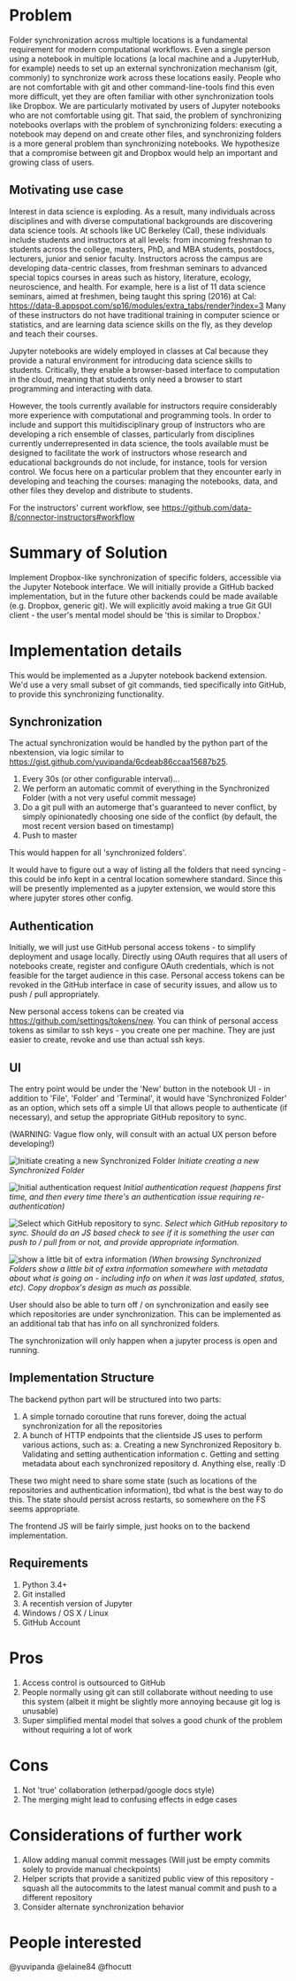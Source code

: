 # Problem #

Folder synchronization across multiple locations is a fundamental requirement for modern computational workflows. Even a single person using a notebook in multiple locations (a local machine and a JupyterHub, for example) needs to set up an external synchronization mechanism (git, commonly) to synchronize work across these locations easily. People who are not comfortable with git and other command-line-tools find this even more difficult, yet they are often familiar with other synchronization tools like Dropbox. We are particularly motivated by users of Jupyter notebooks who are not comfortable using git. That said, the problem of synchronizing notebooks overlaps with the problem of synchronizing folders: executing a notebook may depend on and create other files, and synchronizing folders is a more general problem than synchronizing notebooks. We hypothesize that a compromise between git and Dropbox would help an important and growing class of users.

## Motivating use case ##

Interest in data science is exploding.  As a result, many individuals across disciplines and with diverse computational backgrounds are discovering data science tools.  At schools like UC Berkeley (Cal), these individuals include students and instructors at all levels:  from incoming freshman to students across the college, masters, PhD, and MBA students, postdocs, lecturers, junior and senior faculty.  Instructors across the campus are developing data-centric classes, from freshman seminars to advanced special topics courses in areas such as history, literature, ecology, neuroscience, and health.  For example, here is a list of 11 data science seminars, aimed at freshmen, being taught this spring (2016) at Cal: https://data-8.appspot.com/sp16/modules/extra_tabs/render?index=3
Many of these instructors do not have traditional training in computer science or statistics, and are learning data science skills on the fly, as they develop and teach their courses.

Jupyter notebooks are widely employed in classes at Cal because they provide a natural environment for introducing data science skills to students.  Critically, they enable a browser-based interface to computation in the cloud, meaning that students only need a browser to start programming and interacting with data.  

However, the tools currently available for instructors require considerably more experience with computational and programming tools. In order to include and support this multidisciplinary group of instructors who are developing a rich ensemble of classes, particularly from disciplines currently underrepresented in data science, the tools available must be designed to facilitate the work of instructors whose research and educational backgrounds do not include, for instance, tools for version control. We focus here on a particular problem that they encounter early in developing and teaching the courses: managing the notebooks, data, and other files they develop and distribute to students.

For the instructors' current workflow, see https://github.com/data-8/connector-instructors#workflow 

# Summary of Solution #

Implement Dropbox-like synchronization of specific folders, accessible via the Jupyter Notebook interface. We will initially provide a GitHub backed implementation, but in the future other backends could be made available (e.g. Dropbox, generic git). We will explicitly avoid making a true Git GUI client - the user's mental model should be 'this is similar to Dropbox.'

# Implementation details #

This would be implemented as a Jupyter notebook backend extension. We'd use a very small subset of git commands, tied specifically into GitHub, to provide this synchronizing functionality.

## Synchronization ##

The actual synchronization would be handled by the python part of the nbextension, via logic similar to https://gist.github.com/yuvipanda/6cdeab86ccaa15687b25. 

1. Every 30s (or other configurable interval)...
2. We perform an automatic commit of everything in the Synchronized Folder (with a not very useful commit message)
3. Do a git pull with an automerge that's guaranteed to never conflict, by simply opinionatedly choosing one side of the conflict (by default, the most recent version based on timestamp)
4. Push to master

This would happen for all 'synchronized folders'.

It would have to figure out a way of listing all the folders that need syncing - this could be info kept in a central location somewhere standard. Since this will be presently implemented as a jupyter extension, we would store this where jupyter stores other config.

## Authentication ##

Initially, we will just use GitHub personal access tokens - to simplify deployment and usage locally. Directly using OAuth requires that all users of notebooks create, register and configure OAuth credentials, which is not feasible for the target audience in this case. Personal access tokens can be revoked in the GitHub interface in case of security issues, and allow us to push / pull appropriately.

New personal access tokens can be created via https://github.com/settings/tokens/new. You can think of personal access tokens as similar to ssh keys - you create one per machine. They are just easier to create, revoke and use than actual ssh keys.

## UI ##

The entry point would be under the 'New' button in the notebook UI - in addition to 'File', 'Folder' and 'Terminal', it would have 'Synchronized Folder' as an option, which sets off a simple UI that allows people to authenticate (if necessary), and setup the appropriate GitHub repository to sync.
    
(WARNING: Vague flow only, will consult with an actual UX person before developing!)

![Initiate creating a new Synchronized Folder](http://i.imgur.com/x18vqRm.png)
*Initiate creating a new Synchronized Folder*

![Initial authentication request](http://i.imgur.com/hOdsLvW.png)
*Initial authentication request (happens first time, and then every time there's an authentication issue requiring re-authentication)*

![Select which GitHub repository to sync.](http://i.imgur.com/RJVwPQB.png)
*Select which GitHub repository to sync. Should do an JS based check to see if it is something the user can push to / pull from or not, and provide appropriate information.*

![show a little bit of extra information](http://i.imgur.com/6D1Brhl.png)
*(When browsing Synchronized Folders show a little bit of extra information somewhere with metadata about what is going on - including info on when it was last updated, status, etc). Copy dropbox's design as much as possible.*

User should also be able to turn off / on synchronization and easily see which repositories are under synchronization. This can be implemented as an additional tab that has info on all synchronized folders.

The synchronization will only happen when a jupyter process is open and running.

## Implementation Structure ##

The backend python part will be structured into two parts:
    
1. A simple tornado coroutine that runs forever, doing the actual synchronization for all the repositories
2. A bunch of HTTP endpoints that the clientside JS uses to perform various actions, such as:
a. Creating a new Synchronized Repository
b. Validating and setting authentication information
c. Getting and setting metadata about each synchronized repository
d. Anything else, really :D

These two might need to share some state (such as locations of the repositories and authentication information), tbd what is the best way to do this. The state should persist across restarts, so somewhere on the FS seems appropriate. 
   
The frontend JS will be fairly simple, just hooks on to the backend implementation.

## Requirements ##

1. Python 3.4+
2. Git installed
3. A recentish version of Jupyter
4. Windows / OS X / Linux
5. GitHub Account

# Pros #

1. Access control is outsourced to GitHub
2. People normally using git can still collaborate without needing to use this system (albeit it might be slightly more annoying because git log is unusable)
3. Super simplified mental model that solves a good chunk of the problem without requiring a lot of work

# Cons #

1. Not 'true' collaboration (etherpad/google docs style)
2. The merging might lead to confusing effects in edge cases

# Considerations of further work #

1. Allow adding manual commit messages (Will just be empty commits solely to provide manual checkpoints)
2. Helper scripts that provide a sanitized public view of this repository - squash all the autocommits to the latest manual commit and push to a different repository
3. Consider alternate synchronization behavior

# People interested #

@yuvipanda
@elaine84
@fhocutt
